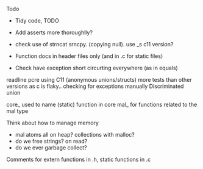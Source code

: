 Todo

- Tidy code, TODO
- Add asserts more thoroughlly?
- check use of strncat srncpy. (copying null). use _s c11 version?

- Function docs in header files only (and in .c for static files)

- Check have exception short circurting everywhere (as in equals)

readline
pcre
using C11 (anonymous unions/structs)
more tests than other versions as c is flaky..
checking for exceptions manually
Discriminated union

core_ used to name (static) function in core
mal_ for functions related to the mal type

Think about how to manage memory
- mal atoms all on heap? collections with malloc?
- do we free strings? on read?
- do we ever garbage collect?

Comments for extern functions in .h, static functions in .c
